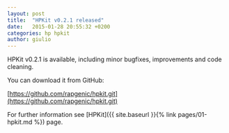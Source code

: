 ```yaml
---
layout: post
title:  "HPKit v0.2.1 released"
date:   2015-01-28 20:55:32 +0200
categories: hp hpkit
author: giulio
---
```


HPKit v0.2.1 is available, including minor bugfixes, improvements and code cleaning.

You can download it from GitHub:

[https://github.com/rapgenic/hpkit.git](https://github.com/rapgenic/hpkit.git)

For further information see [HPKit]({{ site.baseurl }}{% link pages/01-hpkit.md %}) page.
